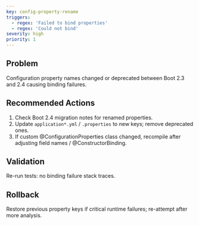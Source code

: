 ```yaml
---
key: config-property-rename
triggers:
  - regex: 'Failed to bind properties'
  - regex: 'Could not bind'
severity: high
priority: 1
---
```

## Problem
Configuration property names changed or deprecated between Boot 2.3 and 2.4 causing binding failures.
## Recommended Actions
1. Check Boot 2.4 migration notes for renamed properties.
2. Update `application*.yml` / `.properties` to new keys; remove deprecated ones.
3. If custom @ConfigurationProperties class changed, recompile after adjusting field names / @ConstructorBinding.
## Validation
Re-run tests: no binding failure stack traces.
## Rollback
Restore previous property keys if critical runtime failures; re-attempt after more analysis.
